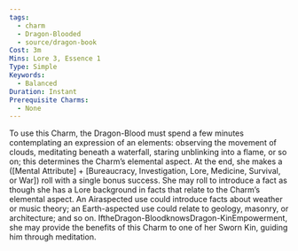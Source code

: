 ```yaml
---
tags:
  - charm
  - Dragon-Blooded
  - source/dragon-book
Cost: 3m
Mins: Lore 3, Essence 1
Type: Simple
Keywords:
  - Balanced
Duration: Instant
Prerequisite Charms:
  - None
---
```

To use this Charm, the Dragon-Blood must spend a few minutes contemplating an expression of an elements: observing the movement of clouds, meditating beneath a waterfall, staring unblinking into a flame, or so on; this determines the Charm’s elemental aspect. At the end, she makes a ([Mental Attribute] + [Bureaucracy, Investigation, Lore, Medicine, Survival, or War]) roll with a single bonus success. She may roll to introduce a fact as though she has a Lore background in facts that relate to the Charm’s elemental aspect. An Airaspected use could introduce facts about weather or music theory; an Earth-aspected use could relate to geology, masonry, or architecture; and so on. IftheDragon-BloodknowsDragon-KinEmpowerment, she may provide the benefits of this Charm to one of her Sworn Kin, guiding him through meditation.